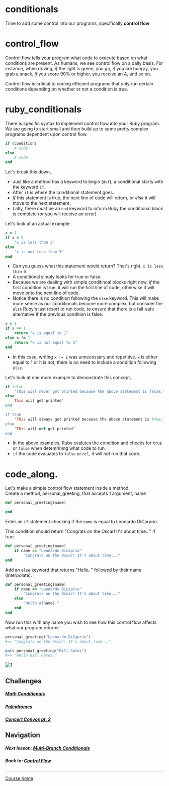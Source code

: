 # conditionals  
Time to add some control into our programs, specifically **control flow**  

# control_flow
Control flow tells your program what code to execute based on what conditions are present. As humans, we see control flow on a daily basis. For instance, when driving, *if* the light is green, you go, *if* you are hungry, you grab a snack, *if* you score 90% or higher, you receive an A, and so on.  

Control flow is critical to coding efficient programs that only run certain conditions depending on whether or not a condition is true.   

# ruby_conditionals
There is specific syntax to implement control flow into your Ruby program. We are going to start small and then build up to some pretty complex programs dependent upon control flow.
```ruby
if (condition)
    # code
else
    # code
end
``` 
Let's break this down...  
- Just like a method has a keyword to begin (`def`), a conditional starts with the keyword `if`.
- After `if` is where the conditional statement goes. 
- *If* this statement is true, the next line of code will return, or *else* it will move to the next statement.
- Latly, there *must* be an `end` keyword to inform Ruby the conditional block is complete (or you will receive an error)  

Let's look at an actual example:
```ruby 
x = 1
if x < 5
    "x is less than 5"
else
    "x is not less than 5"
end
```
- Can you guess what this statement would return? That's right, `x is less than 5`.
- A conditional simply looks for true or false. 
- Because we are dealing with simple conditinoal blocks right now, *if* the first condition is true, it will run the first line of code, otherwise it will move onto the next line of code. 
- Notice there is no condition following the `else` keyword. This will make more sense as our conditionals become more complex, but consider the `else` Ruby's last resort to run code, to ensure that there is a fail-safe alternative if the previous condition is false.
```ruby
x = 1
if x == 1
    return "x is equal to 1"
else x != 1
    return "x is not equal to 1"
end
```
- In this case, writing `x != 1` was unnecessary and repetitive. `x` is either equal to 1 or it is not, there is no need to include a condition following `else`.  

Let's look at one more example to demonstrate this concept...
```ruby
if false
    "This will never get printed because the above statement is false."
else
    This will get printed"
end

if true
    "This will always get printed because the above statement is true."
else
    "This will not get printed"
end
```
- In the above examples, Ruby evalutes the condition and checks for `true` or `false` when detemrining what code to run. 
- `if` the code evaluates to `false` or `nil`, it will *not* run that code.

# code_along.
Let's make a simple control flow statement inside a method.  
Create a method, personal_greeting, that accepts 1 argument, name
```ruby
def personal_greeting(name)

end
```
Enter an `if` statement checking if the `name` is equal to Leonardo DiCarprio.  

This condition should return "Congrats on the Oscar! It's about time..." if true.
```ruby
def personal_greeting(name)
    if name == "Leonardo DiCaprio"
        "Congrats on the Oscar! It's about time..."
end
```
Add an `else` keyword that returns "Hello, " followed by their name (interpolate).
```ruby
def personal_greeting(name)
    if name == "Leonardo DiCaprio"
        "Congrats on the Oscar! It's about time..."
    else
        "Hello #{name}."
    end
end
```
Now run this with any name you wish to see how this control flow affects what our program returns!
```ruby
personal_greeting("Leonardo DiCaprio")
#=> "Congrats on the Oscar! It's about time..."

puts personal_greeting("Bill Gates")
#=> "Hello Bill Gates."
```
![1](http://i.imgur.com/HwWkcQC.gif)


## Challenges  
##### [Math Conditionals](https://github.com/Coderdotnew/intro_web_apps_dgm/tree/master/03_class/01_conditionals/code/01_math_conditionals)
##### [Palindromes](https://github.com/Coderdotnew/intro_web_apps_dgm/tree/master/03_class/01_conditionals/code/02_palindromes)
##### [Concert Convos pt. 2](https://github.com/Coderdotnew/intro_web_apps_dgm/tree/master/03_class/01_conditionals/code/03_concert_convos_pt2)  

## Navigation  
##### Next lesson: [Multi-Branch Conditionals](https://github.com/Coderdotnew/intro_web_apps_dgm/tree/master/03_class/02_multiple_branches) 
##### Back to: [Control Flow](https://github.com/Coderdotnew/intro_web_apps_dgm/tree/master/03_class)  
---  
[Course home](https://github.com/Coderdotnew/intro_web_apps_dgm)   
